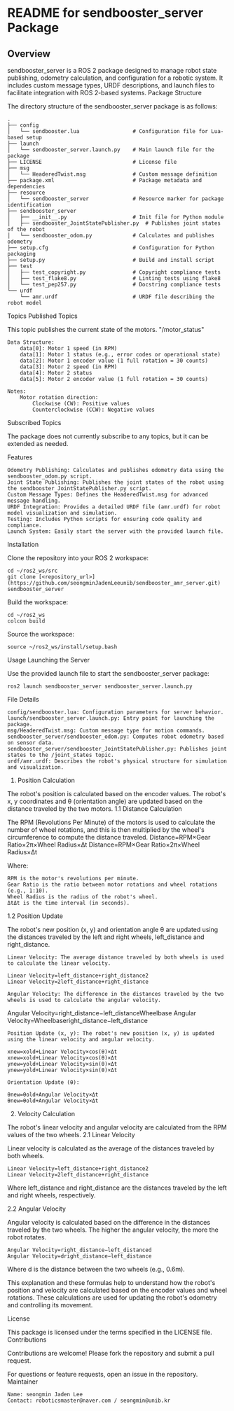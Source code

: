 # README for sendbooster_server Package
## Overview

sendbooster_server is a ROS 2 package designed to manage robot state publishing, odometry calculation, and configuration for a robotic system. It includes custom message types, URDF descriptions, and launch files to facilitate integration with ROS 2-based systems.
Package Structure

The directory structure of the sendbooster_server package is as follows:

    .
    ├── config
    │   └── sendbooster.lua                 # Configuration file for Lua-based setup
    ├── launch
    │   └── sendbooster_server.launch.py    # Main launch file for the package
    ├── LICENSE                             # License file
    ├── msg
    │   └── HeaderedTwist.msg               # Custom message definition
    ├── package.xml                         # Package metadata and dependencies
    ├── resource
    │   └── sendbooster_server              # Resource marker for package identification
    ├── sendbooster_server
    │   ├── __init__.py                     # Init file for Python module
    │   ├── sendbooster_JointStatePublisher.py  # Publishes joint states of the robot
    │   └── sendbooster_odom.py             # Calculates and publishes odometry
    ├── setup.cfg                           # Configuration for Python packaging
    ├── setup.py                            # Build and install script
    ├── test
    │   ├── test_copyright.py               # Copyright compliance tests
    │   ├── test_flake8.py                  # Linting tests using flake8
    │   └── test_pep257.py                  # Docstring compliance tests
    └── urdf
        └── amr.urdf                        # URDF file describing the robot model

Topics
Published Topics

This topic publishes the current state of the motors.
    "/motor_status"
    
    Data Structure:
        data[0]: Motor 1 speed (in RPM)
        data[1]: Motor 1 status (e.g., error codes or operational state)
        data[2]: Motor 1 encoder value (1 full rotation = 30 counts)
        data[3]: Motor 2 speed (in RPM)
        data[4]: Motor 2 status
        data[5]: Motor 2 encoder value (1 full rotation = 30 counts)

    Notes:
        Motor rotation direction:
            Clockwise (CW): Positive values
            Counterclockwise (CCW): Negative values

Subscribed Topics

The package does not currently subscribe to any topics, but it can be extended as needed.


Features

    Odometry Publishing: Calculates and publishes odometry data using the sendbooster_odom.py script.
    Joint State Publishing: Publishes the joint states of the robot using the sendbooster_JointStatePublisher.py script.
    Custom Message Types: Defines the HeaderedTwist.msg for advanced message handling.
    URDF Integration: Provides a detailed URDF file (amr.urdf) for robot model visualization and simulation.
    Testing: Includes Python scripts for ensuring code quality and compliance.
    Launch System: Easily start the server with the provided launch file.

Installation

Clone the repository into your ROS 2 workspace:

    cd ~/ros2_ws/src
    git clone [<repository_url>](https://github.com/seongminJadenLeeunib/sendbooster_amr_server.git) sendbooster_server

Build the workspace:

    cd ~/ros2_ws
    colcon build

Source the workspace:

    source ~/ros2_ws/install/setup.bash

Usage
Launching the Server

Use the provided launch file to start the sendbooster_server package:

    ros2 launch sendbooster_server sendbooster_server.launch.py


File Details

    config/sendbooster.lua: Configuration parameters for server behavior.
    launch/sendbooster_server.launch.py: Entry point for launching the package.
    msg/HeaderedTwist.msg: Custom message type for motion commands.
    sendbooster_server/sendbooster_odom.py: Computes robot odometry based on sensor data.
    sendbooster_server/sendbooster_JointStatePublisher.py: Publishes joint states to the /joint_states topic.
    urdf/amr.urdf: Describes the robot's physical structure for simulation and visualization.

1. Position Calculation

The robot's position is calculated based on the encoder values. The robot's x, y coordinates and θ (orientation angle) are updated based on the distance traveled by the two motors.
1.1 Distance Calculation

The RPM (Revolutions Per Minute) of the motors is used to calculate the number of wheel rotations, and this is then multiplied by the wheel's circumference to compute the distance traveled.
    Distance=RPM×Gear Ratio×2π×Wheel Radius×Δt
    Distance=RPM×Gear Ratio×2π×Wheel Radius×Δt

Where:

    RPM is the motor's revolutions per minute.
    Gear Ratio is the ratio between motor rotations and wheel rotations (e.g., 1:10).
    Wheel Radius is the radius of the robot's wheel.
    ΔtΔt is the time interval (in seconds).

1.2 Position Update

The robot's new position (x, y) and orientation angle θ are updated using the distances traveled by the left and right wheels, left_distance and right_distance.

    Linear Velocity: The average distance traveled by both wheels is used to calculate the linear velocity.

    Linear Velocity=left_distance+right_distance2
    Linear Velocity=2left_distance+right_distance​

    Angular Velocity: The difference in the distances traveled by the two wheels is used to calculate the angular velocity.

Angular Velocity=right_distance−left_distanceWheelbase
Angular Velocity=Wheelbaseright_distance−left_distance​

    Position Update (x, y): The robot's new position (x, y) is updated using the linear velocity and angular velocity.
    
    xnew=xold+Linear Velocity×cos⁡(θ)×Δt
    xnew​=xold​+Linear Velocity×cos(θ)×Δt
    ynew=yold+Linear Velocity×sin⁡(θ)×Δt
    ynew​=yold​+Linear Velocity×sin(θ)×Δt

    Orientation Update (θ):

    θnew=θold+Angular Velocity×Δt
    θnew​=θold​+Angular Velocity×Δt
2. Velocity Calculation

The robot's linear velocity and angular velocity are calculated from the RPM values of the two wheels.
2.1 Linear Velocity

Linear velocity is calculated as the average of the distances traveled by both wheels.

    Linear Velocity=left_distance+right_distance2
    Linear Velocity=2left_distance+right_distance​

Where left_distance and right_distance are the distances traveled by the left and right wheels, respectively.

2.2 Angular Velocity

Angular velocity is calculated based on the difference in the distances traveled by the two wheels. The higher the angular velocity, the more the robot rotates.

    Angular Velocity=right_distance−left_distanced
    Angular Velocity=dright_distance−left_distance​

Where d is the distance between the two wheels (e.g., 0.6m).

This explanation and these formulas help to understand how the robot's position and velocity are calculated based on the encoder values and wheel rotations. These calculations are used for updating the robot's odometry and controlling its movement.


License

This package is licensed under the terms specified in the LICENSE file.
Contributions

Contributions are welcome! Please fork the repository and submit a pull request.

For questions or feature requests, open an issue in the repository.
Maintainer

    Name: seongmin Jaden Lee
    Contact: roboticsmaster@naver.com / seongmin@unib.kr
